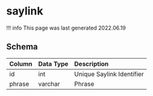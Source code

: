 # saylink

!!! info
	This page was last generated 2022.06.19

## Schema

| Column | Data Type | Description |
| :--- | :--- | :--- |
| id | int | Unique Saylink Identifier |
| phrase | varchar | Phrase |

